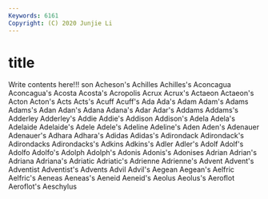 ```yaml
---
Keywords: 6161
Copyright: (C) 2020 Junjie Li
---
```


# title

Write contents here!!!
son 
Acheson's 
Achilles 
Achilles's 
Aconcagua 
Aconcagua's 
Acosta
Acosta's 
Acropolis 
Acrux 
Acrux's 
Actaeon 
Actaeon's 
Acton 
Acton's 
Acts 
Acts's
Acuff 
Acuff's 
Ada 
Ada's 
Adam 
Adam's 
Adams 
Adams's 
Adan 
Adan's
Adana 
Adana's 
Adar 
Adar's 
Addams 
Addams's 
Adderley 
Adderley's 
Addie 
Addie's
Addison 
Addison's 
Adela 
Adela's 
Adelaide 
Adelaide's 
Adele 
Adele's 
Adeline 
Adeline's
Aden 
Aden's 
Adenauer 
Adenauer's 
Adhara 
Adhara's 
Adidas 
Adidas's 
Adirondack 
Adirondack's
Adirondacks 
Adirondacks's 
Adkins 
Adkins's 
Adler 
Adler's 
Adolf 
Adolf's 
Adolfo 
Adolfo's
Adolph 
Adolph's 
Adonis 
Adonis's 
Adonises 
Adrian 
Adrian's 
Adriana 
Adriana's 
Adriatic
Adriatic's 
Adrienne 
Adrienne's 
Advent 
Advent's 
Adventist 
Adventist's 
Advents 
Advil 
Advil's
Aegean 
Aegean's 
Aelfric 
Aelfric's 
Aeneas 
Aeneas's 
Aeneid 
Aeneid's 
Aeolus 
Aeolus's
Aeroflot 
Aeroflot's 
Aeschylus 
